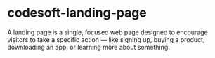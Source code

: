 # codesoft-landing-page



A landing page is a single, focused web page designed to encourage visitors to take a specific action — like signing up, buying a product, downloading an app, or learning more about something.
